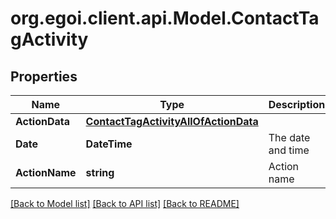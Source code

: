 
# org.egoi.client.api.Model.ContactTagActivity

## Properties

Name | Type | Description | Notes
------------ | ------------- | ------------- | -------------
**ActionData** | [**ContactTagActivityAllOfActionData**](ContactTagActivityAllOfActionData.md) |  | [optional] 
**Date** | **DateTime** | The date and time | [optional] 
**ActionName** | **string** | Action name | [optional] 

[[Back to Model list]](../README.md#documentation-for-models)
[[Back to API list]](../README.md#documentation-for-api-endpoints)
[[Back to README]](../README.md)

